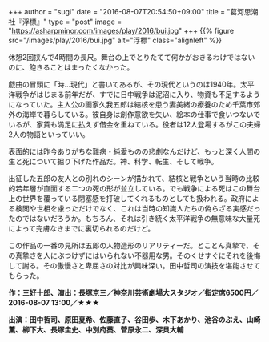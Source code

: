 +++
author = "sugi"
date = "2016-08-07T20:54:50+09:00"
title = "葛河思潮社『浮標』"
type = "post"
image = "https://asharpminor.com/images/play/2016/bui.jpg"
+++
{{% figure src="/images/play/2016/bui.jpg" alt="浮標" class="alignleft" %}}

休憩2回挟んで4時間の長尺。舞台の上でとりたてて何かがおきるわけではないのに、飽きることはまったくなかった。

戯曲の冒頭に「時…現代」と書いてあるが、その現代というのは1940年。太平洋戦争がはじまる前年だが、すでに日中戦争は泥沼に入り、物資も不足するようになっていた。主人公の画家久我五郎は結核を患う妻美緒の療養のため千葉市郊外の海岸で暮らしている。彼自身は創作意欲を失い、絵本の仕事で食いつないでいるが、家賃も満足に払えず借金を重ねている。役者は12人登場するがこの夫婦2人の物語といっていい。

表面的には昨今ありがちな難病・純愛ものの悲劇なんだけど、もっと深く人間の生と死について掘り下げた作品だ。神、科学、転生、そして戦争。

出征した五郎の友人との別れのシーンが描かれて、結核と戦争という当時の比較的若年層が直面する二つの死の形が並立している。でも戦争による死はこの舞台上の世界を覆っている閉塞感を打破してくれるものとしても扱われる。政府による検閲や世相を慮っただけでなく、これは当時の知識人たちの偽らざる実感だったのではないだろうか。もちろん、それは引き続く太平洋戦争の無意味な大量死によって完膚なきまでに裏切られるのだけど。

この作品の一番の見所は五郎の人物造形のリアリティーだ。とことん真摯で、その真摯さを人にぶつけずにはいられない不器用な男。そのくせすぐにそれを後悔して謝る。その傲慢さと卑屈さの対比が興味深い。田中哲司の演技を堪能させてもらった。

**作：三好十郎、演出：長塚京三／神奈川芸術劇場大スタジオ／指定席6500円／2016-08-07 13:00／★★★**

**出演：田中哲司、原田夏希、佐藤直子、谷田歩、木下あかり、池谷のぶえ、山崎薫、柳下大、長塚圭史、中別府葵、菅原永二、深貝大輔**
